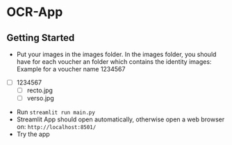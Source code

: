 # OCR-App

## Getting Started

- Put your images in the images folder. In the images folder, you should have for each voucher an folder which contains the identity images: Example for a voucher name 1234567
- [ ] 1234567
    - [ ] recto.jpg
    - [ ] verso.jpg
- Run `streamlit run main.py`
- Streamlit App should open automatically, otherwise open a web browser on: `http://localhost:8501/`
- Try the app